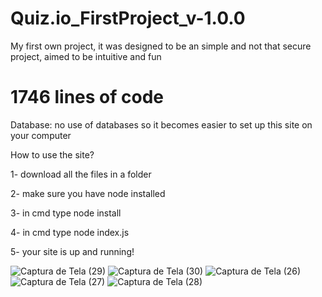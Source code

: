# Quiz.io_FirstProject_v-1.0.0
My first own project, it was designed to be an simple and not that secure project, aimed to be intuitive and fun

# 1746 lines of code

Database: no use of databases so it becomes easier to set up this site on your computer

How to use the site?

1- download all the files in a folder

2- make sure you have node installed

3- in cmd type node install

4- in cmd type node index.js

5- your site is up and running!

![Captura de Tela (29)](https://user-images.githubusercontent.com/84150755/118677600-b9041600-b7d2-11eb-8a06-2570930deab4.png)
![Captura de Tela (30)](https://user-images.githubusercontent.com/84150755/118677605-ba354300-b7d2-11eb-8c01-469580c6712f.png)
![Captura de Tela (26)](https://user-images.githubusercontent.com/84150755/118677607-ba354300-b7d2-11eb-9368-733c42f083a6.png)
![Captura de Tela (27)](https://user-images.githubusercontent.com/84150755/118677610-bacdd980-b7d2-11eb-9dd7-95e4a6684d4c.png)
![Captura de Tela (28)](https://user-images.githubusercontent.com/84150755/118677612-bacdd980-b7d2-11eb-9fb0-a0d5006b9f33.png)



